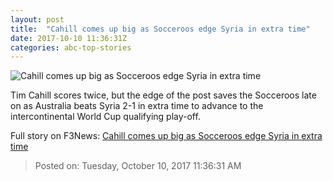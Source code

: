 ```yaml
---
layout: post
title:  "Cahill comes up big as Socceroos edge Syria in extra time"
date: 2017-10-10 11:36:31Z
categories: abc-top-stories
---
```


![Cahill comes up big as Socceroos edge Syria in extra time](http://www.abc.net.au/news/image/9036352-1x1-700x700.jpg)

Tim Cahill scores twice, but the edge of the post saves the Socceroos late on as Australia beats Syria 2-1 in extra time to advance to the intercontinental World Cup qualifying play-off.


Full story on F3News: [Cahill comes up big as Socceroos edge Syria in extra time](http://www.f3nws.com/n/RDjER)

> Posted on: Tuesday, October 10, 2017 11:36:31 AM

